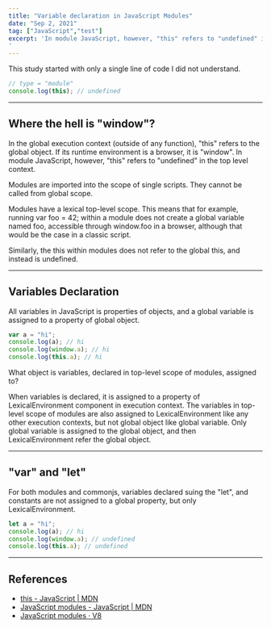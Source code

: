 ```yaml
---
title: "Variable declaration in JavaScript Modules"
date: "Sep 2, 2021"
tag: ["JavaScript","test"]
excerpt: 'In module JavaScript, however, "this" refers to "undefined" in the top level context...
'
---
```


This study started with only a single line of code I did not understand.

```javascript
// type = "module"
console.log(this); // undefined
```

---

## Where the hell is "window"?

In the global execution context (outside of any function), "this" refers to the global object. If its runtime environment is a browser, it is "window". In module JavaScript, however, "this" refers to "undefined" in the top level context.

Modules are imported into the scope of single scripts. They cannot be called from global scope.

Modules have a lexical top-level scope. This means that for example, running var foo = 42; within a module does not create a global variable named foo, accessible through window.foo in a browser, although that would be the case in a classic script.

Similarly, the this within modules does not refer to the global this, and instead is undefined.

---

## Variables Declaration

All variables in JavaScript is properties of objects, and a global variable is assigned to a property of global object.

```javascript
var a = "hi";
console.log(a); // hi
console.log(window.a); // hi
console.log(this.a); // hi
```

What object is variables, declared in top-level scope of modules, assigned to?

When variables is declared, it is assigned to a property of LexicalEnvironment component in execution context. The variables in top-level scope of modules are also assigned to LexicalEnvironment like any other execution contexts, but not global object like global variable. Only global variable is assigned to the global object, and then LexicalEnvironment refer the global object.

---

## "var" and "let"

For both modules and commonjs, variables declared suing the "let", and constants are not assigned to a global property, but only LexicalEnvironment.

```javascript
let a = "hi";
console.log(a); // hi
console.log(window.a); // undefined
console.log(this.a); // undefined
```

---

## References

- [this - JavaScript | MDN](https://developer.mozilla.org/docs/Web/JavaScript/Reference/Operators/this)
- [JavaScript modules - JavaScript | MDN](https://developer.mozilla.org/docs/Web/JavaScript/Guide/Modules)
- [JavaScript modules · V8](https://v8.dev/features/modules#mjs)
